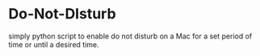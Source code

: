 # Do-Not-DIsturb
simply python script to enable do not disturb on a Mac for a set period of time or until a desired time. 
